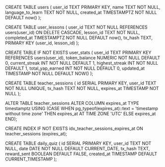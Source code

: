 CREATE TABLE users (
user_id TEXT PRIMARY KEY,
name TEXT NOT NULL,
language_to_learn TEXT NOT NULL,
created_at TIMESTAMPTZ NOT NULL DEFAULT now()
);

CREATE TABLE user_lessons (
user_id TEXT NOT NULL REFERENCES users(user_id) ON DELETE CASCADE,
lesson_id TEXT NOT NULL,
completed_at TIMESTAMPTZ NOT NULL DEFAULT now(),
tx_hash TEXT,
PRIMARY KEY (user_id, lesson_id)
);

CREATE TABLE IF NOT EXISTS user_stats (
user_id TEXT PRIMARY KEY REFERENCES users(user_id),
token_balance NUMERIC NOT NULL DEFAULT 0,
current_streak INT NOT NULL DEFAULT 1,
highest_streak INT NOT NULL DEFAULT 1,
total_yap_earned INT NOT NULL DEFAULT 0,
updated_at TIMESTAMP NOT NULL DEFAULT NOW()
);

CREATE TABLE teacher_sessions (
id SERIAL PRIMARY KEY,
user_id TEXT NOT NULL UNIQUE,
tx_hash TEXT NOT NULL,
expires_at TIMESTAMP NOT NULL
);

ALTER TABLE teacher_sessions
ALTER COLUMN expires_at TYPE timestamptz
USING (CASE
WHEN pg_typeof(expires_at)::text = 'timestamp without time zone'
THEN expires_at AT TIME ZONE 'UTC'
ELSE expires_at
END);

CREATE INDEX IF NOT EXISTS idx_teacher_sessions_expires_at
ON teacher_sessions (expires_at);

CREATE TABLE daily_quiz (
id SERIAL PRIMARY KEY,
user_id TEXT NOT NULL,
date DATE NOT NULL DEFAULT CURRENT_DATE,
tx_hash TEXT,
reward_sent BOOLEAN DEFAULT FALSE,
created_at TIMESTAMP DEFAULT CURRENT_TIMESTAMP
);
